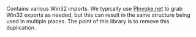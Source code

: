 ﻿Contains various Win32 imports. We typically use [PInvoke.net](https://pinvoke.net) to grab Win32 exports as needed, but this can result in the same structure being used in multiple places. The point of this library is to remove this duplication.
